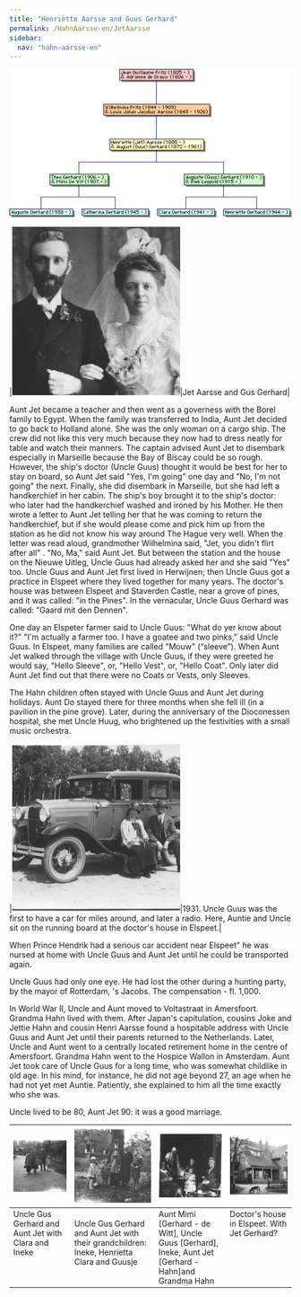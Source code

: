 ```yaml
---
title: "Henriëtte Aarsse and Guus Gerhard"
permalink: /HahnAarsse-en/JetAarsse
sidebar:
  nav: "hahn-aarsse-en"
---
```


[![Gerhard.gif](/assets/images/HahnAarsse/trees/Gerhard.gif)](/assets/images/HahnAarsse/trees/Gerhard.gif)


|[![jet_aarse_en_gus_gerhard](/assets/images/HahnAarsse/small/jet_aarse_en_gus_gerhard.jpg)](/assets/images/HahnAarsse/full/jet_aarse_en_gus_gerhard.jpg)|Jet Aarsse and Gus Gerhard|

Aunt Jet became a teacher and then went as a governess with the Borel family to Egypt. When the family was transferred to India, Aunt Jet decided to go back to Holland alone. She was the only woman on a cargo ship. The crew did not like this very much because they now had to dress neatly for table and watch their manners. The captain advised Aunt Jet to disembark especially in Marseille because the Bay of Biscay could be so rough. However, the ship's doctor (Uncle Guus) thought it would be best for her to stay on board, so Aunt Jet said "Yes, I'm going" one day and "No, I'm not going" the next. Finally, she did disembark in Marseille, but she had left a handkerchief in her cabin. The ship's boy brought it to the ship's doctor: who later had the handkerchief washed and ironed by his Mother. He then wrote a letter to Aunt Jet telling her that he was coming to return the handkerchief, but if she would please come and pick him up from the station as he did not know his way around The Hague very well. When the letter was read aloud, grandmother Wilhelmina said, "Jet, you didn't flirt after all" . "No, Ma," said Aunt Jet. But between the station and the house on the Nieuwe Uitleg, Uncle Guus had already asked her and she said "Yes" too. Uncle Guus and Aunt Jet first lived in Herwijnen; then Uncle Guus got a practice in Elspeet where they lived together for many years. The doctor's house was between Elspeet and Staverden Castle, near a grove of pines, and it was called: "in the Pines". In the vernacular, Uncle Guus Gerhard was called: "Gaard mit den Dennen".

One day an Elspeter farmer said to Uncle Guus: "What do yer know about it?" "I'm actually a farmer too. I have a goatee and two pinks," said Uncle Guus. In Elspeet, many families are called "Mouw" (“sleeve”). When Aunt Jet walked through the village with Uncle Guus, if they were greeted he would say, "Hello Sleeve", or, "Hello Vest", or, "Hello Coat". Only later did Aunt Jet find out that there were no Coats or Vests, only Sleeves.

The Hahn children often stayed with Uncle Guus and Aunt Jet during holidays. Aunt Do stayed there for three months when she fell ill (in a pavilion in the pine grove). Later, during the anniversary of the Dioconessen hospital, she met Uncle Huug, who brightened up the festivities with a small music orchestra.

|[![oom_gus_met_auto](/assets/images/HahnAarsse/small/oom_gus_met_auto.jpg)](/assets/images/HahnAarsse/full/oom_gus_met_auto.jpg)|1931. Uncle Guus was the first to have a car for miles around, and later a radio. Here, Auntie and Uncle sit on the running board at the doctor's house in Elspeet.|

When Prince Hendrik had a serious car accident near Elspeet" he was nursed at home with Uncle Guus and Aunt Jet until he could be transported again.

Uncle Guus had only one eye. He had lost the other during a hunting party, by the mayor of Rotterdam, 's Jacobs. The compensation - fl. 1,000.

In World War II, Uncle and Aunt moved to Voltastraat in Amersfoort. Grandma Hahn lived with them. After Japan's capitulation, cousins Joke and Jettie Hahn and cousin Henri Aarsse found a hospitable address with Uncle Guus and Aunt Jet until their parents returned to the Netherlands. Later, Uncle and Aunt went to a centrally located retirement home in the centre of Amersfoort. Grandma Hahn went to the Hospice Wallon in Amsterdam. Aunt Jet took care of Uncle Guus for a long time, who was somewhat childlike in old age. In his mind, for instance, he did not age beyond 27, an age when he had not yet met Auntie. Patiently, she explained to him all the time exactly who she was.

Uncle lived to be 80, Aunt Jet 90: it was a good marriage.
 
|[![jet_jet_gus_en_ineke](/assets/images/HahnAarsse/small/jet_jet_gus_en_ineke.jpg)](/assets/images/HahnAarsse/full/jet_jet_gus_en_ineke.jpg)|[![gus_jet_en_kleinkinderen](/assets/images/HahnAarsse/small/gus_jet_en_kleinkinderen.jpg)](/assets/images/HahnAarsse/full/gus_jet_en_kleinkinderen.jpg)|[![mimi_gus_ineke_jet_oma](/assets/images/HahnAarsse/small/mimi_gus_ineke_jet_oma.jpg)](/assets/images/HahnAarsse/full/mimi_gus_ineke_jet_oma.jpg)|[![doktershuis_in_elspeet](/assets/images/HahnAarsse/small/doktershuis_in_elspeet.jpg)](/assets/images/HahnAarsse/full/doktershuis_in_elspeet.jpg)|
| --- | --- | --- | --- |
| Uncle Gus Gerhard and Aunt Jet with Clara and Ineke &nbsp;&nbsp;&nbsp;&nbsp;&nbsp;&nbsp;&nbsp;&nbsp;&nbsp;&nbsp; &nbsp;&nbsp;&nbsp;&nbsp;&nbsp;&nbsp;&nbsp;&nbsp;&nbsp;&nbsp; &nbsp;&nbsp;&nbsp;&nbsp;&nbsp;&nbsp;&nbsp;&nbsp;&nbsp;&nbsp; &nbsp;&nbsp;&nbsp;&nbsp;&nbsp;&nbsp;&nbsp;&nbsp;&nbsp;&nbsp; &nbsp;&nbsp;&nbsp;&nbsp;&nbsp;&nbsp;&nbsp;&nbsp;&nbsp;&nbsp; &nbsp;&nbsp;&nbsp;&nbsp;&nbsp;&nbsp;&nbsp;&nbsp;&nbsp;&nbsp; &nbsp;&nbsp;&nbsp;&nbsp;&nbsp;&nbsp;&nbsp;&nbsp;&nbsp;&nbsp; | Uncle Gus Gerhard and Aunt Jet with their grandchildren: Ineke, Henrietta Clara and Guusje &nbsp;&nbsp;&nbsp;&nbsp;&nbsp;&nbsp;&nbsp;&nbsp;&nbsp;&nbsp; &nbsp;&nbsp;&nbsp;&nbsp;&nbsp;&nbsp;&nbsp;&nbsp;&nbsp;&nbsp; | Aunt Mimi [Gerhard - de Witt], Uncle Guus [Gerhard], Ineke, Aunt Jet [Gerhard - Hahn]and Grandma Hahn | Doctor's house in Elspeet. With Jet Gerhard? &nbsp;&nbsp;&nbsp;&nbsp;&nbsp;&nbsp;&nbsp;&nbsp;&nbsp;&nbsp; &nbsp;&nbsp;&nbsp;&nbsp;&nbsp;&nbsp;&nbsp;&nbsp;&nbsp;&nbsp; &nbsp;&nbsp;&nbsp;&nbsp;&nbsp;&nbsp;&nbsp;&nbsp;&nbsp;&nbsp; &nbsp;&nbsp;&nbsp;&nbsp;&nbsp;&nbsp;&nbsp;&nbsp;&nbsp;&nbsp; &nbsp;&nbsp;&nbsp;&nbsp;&nbsp;&nbsp;&nbsp;&nbsp;&nbsp;&nbsp; &nbsp;&nbsp;&nbsp;&nbsp;&nbsp;&nbsp;&nbsp;&nbsp;&nbsp;&nbsp; &nbsp;&nbsp;&nbsp;&nbsp;&nbsp;&nbsp;&nbsp;&nbsp;&nbsp;&nbsp; &nbsp;&nbsp;&nbsp;&nbsp;&nbsp;&nbsp;&nbsp;&nbsp;&nbsp;&nbsp; &nbsp;&nbsp;&nbsp;&nbsp;&nbsp;&nbsp;&nbsp;&nbsp;&nbsp;&nbsp; |

